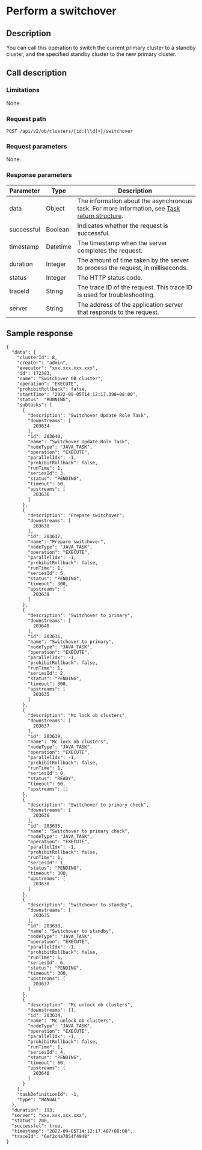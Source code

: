 # Perform a switchover

## Description

You can call this operation to switch the current primary cluster to a standby cluster, and the specified standby cluster to the new primary cluster.

## Call description

### Limitations

None.

### Request path

`POST /api/v2/ob/clusters/{id:[\\d]+}/switchover`

### Request parameters

None.

### Response parameters

| Parameter | Type | Description |
|-------------|----------|-----------------------|
| data | Object | The information about the asynchronous task. For more information, see [Task return structure](../400.task-return-structure.md).  |
| successful | Boolean | Indicates whether the request is successful.  |
| timestamp | Datetime | The timestamp when the server completes the request.  |
| duration | Integer | The amount of time taken by the server to process the request, in milliseconds.  |
| status | Integer | The HTTP status code.  |
| traceId | String | The trace ID of the request. This trace ID is used for troubleshooting.  |
| server | String | The address of the application server that responds to the request.  |

## Sample response

```shell
{
  "data": {
    "clusterId": 8,
    "creator": "admin",
    "executor": "xxx.xxx.xxx.xxx",
    "id": 172383,
    "name": "Switchover OB cluster",
    "operation": "EXECUTE",
    "prohibitRollback": false,
    "startTime": "2022-09-05T14:12:17.398+08:00",
    "status": "RUNNING",
    "subtasks": [
      {
        "description": "Switchover Update Role Task",
        "downstreams": [
          203634
        ],
        "id": 203640,
        "name": "Switchover Update Role Task",
        "nodeType": "JAVA_TASK",
        "operation": "EXECUTE",
        "parallelIdx": -1,
        "prohibitRollback": false,
        "runTime": 1,
        "seriesId": 3,
        "status": "PENDING",
        "timeout": 60,
        "upstreams": [
          203636
        ]
      },
      {
        "description": "Prepare switchover",
        "downstreams": [
          203638
        ],
        "id": 203637,
        "name": "Prepare switchover",
        "nodeType": "JAVA_TASK",
        "operation": "EXECUTE",
        "parallelIdx": -1,
        "prohibitRollback": false,
        "runTime": 1,
        "seriesId": 5,
        "status": "PENDING",
        "timeout": 300,
        "upstreams": [
          203639
        ]
      },
      {
        "description": "Switchover to primary",
        "downstreams": [
          203640
        ],
        "id": 203636,
        "name": "Switchover to primary",
        "nodeType": "JAVA_TASK",
        "operation": "EXECUTE",
        "parallelIdx": -1,
        "prohibitRollback": false,
        "runTime": 1,
        "seriesId": 2,
        "status": "PENDING",
        "timeout": 300,
        "upstreams": [
          203635
        ]
      },
      {
        "description": "Mc lock ob clusters",
        "downstreams": [
          203637
        ],
        "id": 203639,
        "name": "Mc lock ob clusters",
        "nodeType": "JAVA_TASK",
        "operation": "EXECUTE",
        "parallelIdx": -1,
        "prohibitRollback": false,
        "runTime": 1,
        "seriesId": 0,
        "status": "READY",
        "timeout": 60,
        "upstreams": []
      },
      {
        "description": "Switchover to primary check",
        "downstreams": [
          203636
        ],
        "id": 203635,
        "name": "Switchover to primary check",
        "nodeType": "JAVA_TASK",
        "operation": "EXECUTE",
        "parallelIdx": -1,
        "prohibitRollback": false,
        "runTime": 1,
        "seriesId": 1,
        "status": "PENDING",
        "timeout": 300,
        "upstreams": [
          203638
        ]
      },
      {
        "description": "Switchover to standby",
        "downstreams": [
          203635
        ],
        "id": 203638,
        "name": "Switchover to standby",
        "nodeType": "JAVA_TASK",
        "operation": "EXECUTE",
        "parallelIdx": -1,
        "prohibitRollback": false,
        "runTime": 1,
        "seriesId": 6,
        "status": "PENDING",
        "timeout": 300,
        "upstreams": [
          203637
        ]
      },
      {
        "description": "Mc unlock ob clusters",
        "downstreams": [],
        "id": 203634,
        "name": "Mc unlock ob clusters",
        "nodeType": "JAVA_TASK",
        "operation": "EXECUTE",
        "parallelIdx": -1,
        "prohibitRollback": false,
        "runTime": 1,
        "seriesId": 4,
        "status": "PENDING",
        "timeout": 60,
        "upstreams": [
          203640
        ]
      }
    ],
    "taskDefinitionId": -1,
    "type": "MANUAL"
  },
  "duration": 193,
  "server": "xxx.xxx.xxx.xxx",
  "status": 200,
  "successful": true,
  "timestamp": "2022-09-05T14:12:17.407+08:00",
  "traceId": "6ef2c4a7054f4948"
}
```
